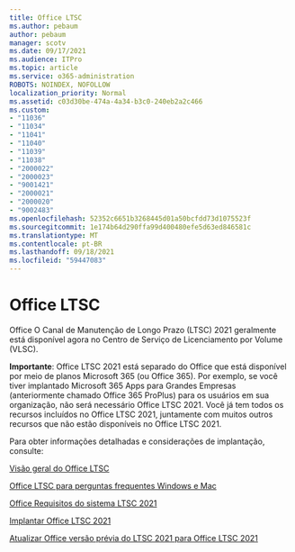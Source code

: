 ```yaml
---
title: Office LTSC
ms.author: pebaum
author: pebaum
manager: scotv
ms.date: 09/17/2021
ms.audience: ITPro
ms.topic: article
ms.service: o365-administration
ROBOTS: NOINDEX, NOFOLLOW
localization_priority: Normal
ms.assetid: c03d30be-474a-4a34-b3c0-240eb2a2c466
ms.custom:
- "11036"
- "11034"
- "11041"
- "11040"
- "11039"
- "11038"
- "2000022"
- "2000023"
- "9001421"
- "2000021"
- "2000020"
- "9002483"
ms.openlocfilehash: 52352c6651b3268445d01a50bcfdd73d1075523f
ms.sourcegitcommit: 1e174b64d290ffa99d400480efe5d63ed846581c
ms.translationtype: MT
ms.contentlocale: pt-BR
ms.lasthandoff: 09/18/2021
ms.locfileid: "59447083"
---
```

# <a name="office-ltsc"></a>Office LTSC

Office O Canal de Manutenção de Longo Prazo (LTSC) 2021 geralmente está disponível agora no Centro de Serviço de Licenciamento por Volume (VLSC).

**Importante**: Office LTSC 2021 está separado do Office que está disponível por meio de planos Microsoft 365 (ou Office 365). Por exemplo, se você tiver implantado Microsoft 365 Apps para Grandes Empresas (anteriormente chamado Office 365 ProPlus) para os usuários em sua organização, não será necessário Office LTSC 2021. Você já tem todos os recursos incluídos no Office LTSC 2021, juntamente com muitos outros recursos que não estão disponíveis no Office LTSC 2021.

Para obter informações detalhadas e considerações de implantação, consulte:

[Visão geral do Office LTSC](https://docs.microsoft.com/deployoffice/ltsc2021/overview)  

[Office LTSC para perguntas frequentes Windows e Mac](https://support.microsoft.com/office/office-ltsc-for-windows-and-mac-faq-d574cf0b-3ebc-42cf-9035-a3b837e0463c)  

[Office Requisitos do sistema LTSC 2021](https://www.microsoft.com/microsoft-365/microsoft-365-and-office-resources?rtc=1#coreui-heading-kg69bnh)

[Implantar Office LTSC 2021](https://docs.microsoft.com/deployoffice/ltsc2021/deploy)

[Atualizar Office versão prévia do LTSC 2021 para Office LTSC 2021](https://docs.microsoft.com/deployoffice/ltsc2021/update-from-preview)